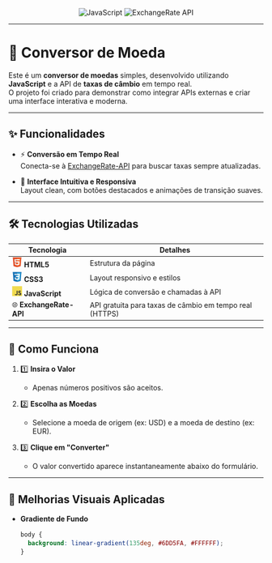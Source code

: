 <!-- Badges -->
<p align="center">
  <img src="https://img.shields.io/badge/JavaScript-ES6-yellow?style=for-the-badge&logo=javascript&logoColor=white" alt="JavaScript" />
  <img src="https://img.shields.io/badge/API-ExchangeRate-4AB3F4?style=for-the-badge&logo=apollographql&logoColor=white" alt="ExchangeRate API" />
</p>

---

# 💱 Conversor de Moeda

Este é um **conversor de moedas** simples, desenvolvido utilizando **JavaScript** e a API de **taxas de câmbio** em tempo real.  
O projeto foi criado para demonstrar como integrar APIs externas e criar uma interface interativa e moderna.  

---

## ✨ Funcionalidades

- ⚡ **Conversão em Tempo Real**  
  Conecta-se à [ExchangeRate-API](https://www.exchangerate-api.com/) para buscar taxas sempre atualizadas.

- 🎨 **Interface Intuitiva e Responsiva**  
  Layout clean, com botões destacados e animações de transição suaves.
  
---

## 🛠 Tecnologias Utilizadas

| Tecnologia     | Detalhes                                                         |
| -------------- | ---------------------------------------------------------------- |
| <img width="20" src="https://raw.githubusercontent.com/devicons/devicon/master/icons/html5/html5-original.svg" /> **HTML5**   | Estrutura da página                                  |
| <img width="20" src="https://raw.githubusercontent.com/devicons/devicon/master/icons/css3/css3-original.svg"   /> **CSS3**    | Layout responsivo e estilos                          |
| <img width="20" src="https://raw.githubusercontent.com/devicons/devicon/master/icons/javascript/javascript-original.svg" /> **JavaScript** | Lógica de conversão e chamadas à API                |
| 🌐 **ExchangeRate-API** | API gratuita para taxas de câmbio em tempo real (HTTPS)       |

---

## 🚀 Como Funciona

1. 1️⃣ **Insira o Valor**  
   - Apenas números positivos são aceitos.

2. 2️⃣ **Escolha as Moedas**  
   - Selecione a moeda de origem (ex: USD) e a moeda de destino (ex: EUR).

3. 3️⃣ **Clique em "Converter"**  
   - O valor convertido aparece instantaneamente abaixo do formulário.

---

## 🎨 Melhorias Visuais Aplicadas

- **Gradiente de Fundo**  
  ```css
  body {
    background: linear-gradient(135deg, #6DD5FA, #FFFFFF);
  }
